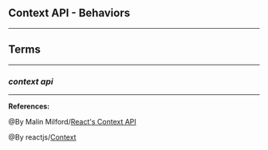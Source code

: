 ## **Context API - Behaviors**

-------------------------------------------------------------


## **Terms**

-----------------------------------------------

### ***context api***

-----------------------------------------------

**References:**

@By Malin Milford/[React's Context API](https://leewarrick.com/blog/the-problem-with-context/) 

@By reactjs/[Context](https://reactjs.org/docs/context.html)
